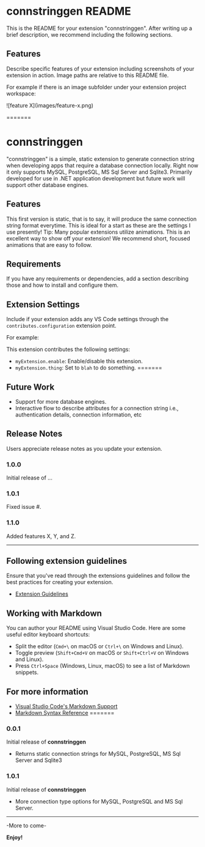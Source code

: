 # connstringgen README

This is the README for your extension "connstringgen". After writing up a brief description, we recommend including the following sections.

## Features

Describe specific features of your extension including screenshots of your extension in action. Image paths are relative to this README file.

For example if there is an image subfolder under your extension project workspace:

\!\[feature X\]\(images/feature-x.png\)

=======
# connstringgen

"connstringgen" is a simple, static extension to generate connection string when developing apps that require a database connection locally. Right now it only supports MySQL, PostgreSQL, MS Sql Server and Sqlite3. Primarily developed for use in .NET application development but future work will support other database engines.

## Features

This first version is static, that is to say, it will produce the same connection string format everytime. This is ideal for a start as these are the settings I use presently! 
Tip: Many popular extensions utilize animations. This is an excellent way to show off your extension! We recommend short, focused animations that are easy to follow.

## Requirements

If you have any requirements or dependencies, add a section describing those and how to install and configure them.

## Extension Settings

Include if your extension adds any VS Code settings through the `contributes.configuration` extension point.

For example:

This extension contributes the following settings:

* `myExtension.enable`: Enable/disable this extension.
* `myExtension.thing`: Set to `blah` to do something.
=======
## Future Work

- Support for more database engines.
- Interactive flow to describe attributes for a connection string  i.e., authentication details, connection information, etc

## Release Notes

Users appreciate release notes as you update your extension.

### 1.0.0

Initial release of ...

### 1.0.1

Fixed issue #.

### 1.1.0

Added features X, Y, and Z.

---

## Following extension guidelines

Ensure that you've read through the extensions guidelines and follow the best practices for creating your extension.

* [Extension Guidelines](https://code.visualstudio.com/api/references/extension-guidelines)

## Working with Markdown

You can author your README using Visual Studio Code. Here are some useful editor keyboard shortcuts:

* Split the editor (`Cmd+\` on macOS or `Ctrl+\` on Windows and Linux).
* Toggle preview (`Shift+Cmd+V` on macOS or `Shift+Ctrl+V` on Windows and Linux).
* Press `Ctrl+Space` (Windows, Linux, macOS) to see a list of Markdown snippets.

## For more information

* [Visual Studio Code's Markdown Support](http://code.visualstudio.com/docs/languages/markdown)
* [Markdown Syntax Reference](https://help.github.com/articles/markdown-basics/)
=======
### 0.0.1

Initial release of __connstringgen__

- Returns static connection strings for MySQL, PostgreSQL, MS Sql Server and Sqlite3

### 1.0.1

Initial release of __connstringgen__

- More connection type options for MySQL, PostgreSQL and MS Sql Server.

---

-More to come-

**Enjoy!**
